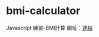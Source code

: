 # bmi-calculator
Javascript 練習-BMI計算
網址：<a href="https://525hanlee.github.io/bmi-calculator/">連結</a>
